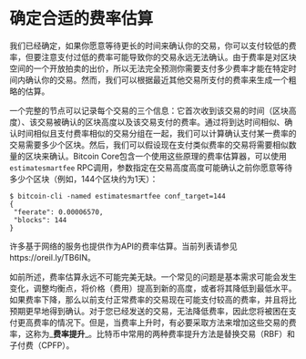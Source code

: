 # 确定合适的费率估算

我们已经确定，如果你愿意等待更长的时间来确认你的交易，你可以支付较低的费率，但要注意支付过低的费率可能导致你的交易永远无法确认。由于费率是对区块空间的一个开放拍卖的出价，所以无法完全预测你需要支付多少费率才能在特定时间内确认你的交易。然而，我们可以根据最近其他交易所支付的费率来生成一个粗略的估算。&#x20;

一个完整的节点可以记录每个交易的三个信息：它首次收到该交易的时间（区块高度）、该交易被确认的区块高度以及该交易支付的费率。通过将到达时间相似、确认时间相似且支付费率相似的交易分组在一起，我们可以计算确认支付某一费率的交易需要多少个区块。然后，我们可以假设现在支付类似费率的交易将需要相似数量的区块来确认。Bitcoin Core包含一个使用这些原理的费率估算器，可以使用`estimatesmartfee` RPC调用，参数指定在交易高度高度可能确认之前你愿意等待多少个区块（例如，144个区块约为1天）：

```
$ bitcoin-cli -named estimatesmartfee conf_target=144
{
 "feerate": 0.00006570,
 "blocks": 144
}
```

 许多基于网络的服务也提供作为API的费率估算。当前列表请参见https://oreil.ly/TB6IN。

如前所述，费率估算永远不可能完美无缺。一个常见的问题是基本需求可能会发生变化，调整均衡点，将价格（费用）提高到新的高度，或者将其降低到最低水平。如果费率下降，那么以前支付正常费率的交易现在可能支付较高的费率，并且将比预期更早地得到确认。对于您已经发送的交易，无法降低费率，因此您将被困在支付更高费率的情况下。但是，当费率上升时，有必要采取方法来增加这些交易的费率，这称为_**费率提升**_。比特币中常用的两种费率提升方法是替换交易（RBF）和子付费（CPFP）。

